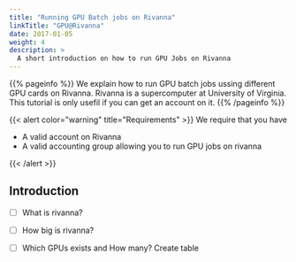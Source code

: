 ```yaml
---
title: "Running GPU Batch jobs on Rivanna"
linkTitle: "GPU@Rivanna"
date: 2017-01-05
weight: 4
description: >
  A short introduction on how to run GPU Jobs on Rivanna
---
```


{{% pageinfo %}}
We explain how to run GPU batch jobs ussing different GPU cards on Rivanna. Rivanna is a supercomputer at University of Virginia. This tutorial is only usefil if you can get an account on it. 
{{% /pageinfo %}}


{{< alert color="warning" title="Requirements" >}}
We require that you have

* A valid account on Rivanna
* A valid accounting group allowing you to run GPU jobs on rivanna

{{< /alert >}}

## Introduction

- [ ] What is rivanna?
- [ ] How big is rivanna?
- [ ] Which GPUs exists and How many? Create table


